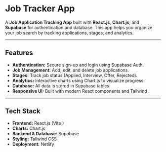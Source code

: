 # Job Tracker App

A **Job Application Tracking App** built with **React.js**, **Chart.js**, and **Supabase** for authentication and database. This app helps you organize your job search by tracking applications, stages, and analytics.

---

## Features

- **Authentication:** Secure sign-up and login using Supabase Auth.
- **Job Management:** Add, edit, and delete job applications.
- **Stages:** Track job status (Applied, Interview, Offer, Rejected).
- **Analytics:** Interactive charts using Chart.js to visualize progress.
- **Database:** All data is stored in Supabase tables.
- **Responsive UI:** Built with modern React components and Tailwind .

---

## Tech Stack

- **Frontend:** React.js (Vite )
- **Charts:** Chart.js
- **Backend & Database:** Supabase
- **Styling:** Tailwind CSS
- **Deployment:** Netlify


